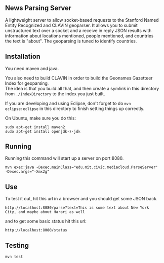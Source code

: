 News Parsing Server
-------------------

A lightweight server to allow socket-based requests to the Stanford Named Entity 
Recognized and CLAVIN geoparser.  It allows you to submit unstructured text over a socket 
and a receive in reply JSON results with information about locations mentioned, people 
mentioned, and countries the text is "about".  The geoparsing is tuned to identify countries.

Installation
------------

You need maven and java.

You also need to build CLAVIN in order to build the Geonames Gazetteer Index for geoparsing.  
The idea is that you build all that, and then create a symlink in this directory from 
`./IndexDirectory` to the index you just built.

If you are developing and using Eclipse, don't forget to do `mvn eclipse:eclipse` in this 
directory to finish setting things up correctly.

On Ubuntu, make sure you do this:
```
sudo apt-get install maven2
sudo apt-get install openjdk-7-jdk
```

Running
-------

Running this command will start up a server on port 8080.

```
mvn exec:java -Dexec.mainClass="edu.mit.civic.mediacloud.ParseServer" -Dexec.args="-Xmx2g"
```

Use
---

To test it out, hit this url in a browser and you should get some JSON back.

```
http://localhost:8080/parse?text=This is some text about New York City, and maybe about Harari as well
```

and to get some basic status hit this url:

```
http://localhost:8080/status
```

Testing
-------

```
mvn test
```
